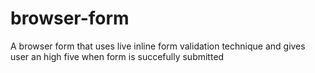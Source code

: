 # browser-form
A browser form that uses live inline form validation technique and gives user an high five when form is succefully submitted
